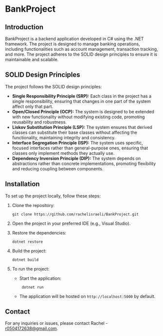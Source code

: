 # BankProject

## Introduction
BankProject is a backend application developed in C# using the .NET framework.
The project is designed to manage banking operations, including functionalities such as account management, transaction tracking, and more.
The project adheres to the SOLID design principles to ensure it is maintainable and scalable.

## SOLID Design Principles

The project follows the SOLID design principles:

- **Single Responsibility Principle (SRP):**
  Each class in the project has a single responsibility, ensuring that changes in one part of the system affect only that part.
- **Open/Closed Principle (OCP):**
  The system is designed to be extended with new functionality without modifying existing code, promoting reusability and robustness.
- **Liskov Substitution Principle (LSP):**
  The system ensures that derived classes can substitute their base classes without affecting the functionality, maintaining integrity and consistency.
- **Interface Segregation Principle (ISP):**
  The system uses specific, focused interfaces rather than general-purpose ones, ensuring that classes only implement methods they actually use.
- **Dependency Inversion Principle (DIP):**
  The system depends on abstractions rather than concrete implementations, promoting flexibility and reducing coupling between components.

## Installation
To set up the project locally, follow these steps:

1. Clone the repository:
   
      ```git clone https://github.com/rachelisraeli/BankProject.git```

2. Open the project in your preferred IDE (e.g., Visual Studio).
   
3. Restore the dependencies:
   
   ```
   dotnet restore
   ```

4. Build the project:
   
    ```
    dotnet build
    ```

5. To run the project:

   - Start the application:
     
     ```
      dotnet run
     ```
    
   - The application will be hosted on `http://localhost:5000` by default.


## Contact
For any inquiries or issues, please contact Rachel - r0504172638@gmail.com.
